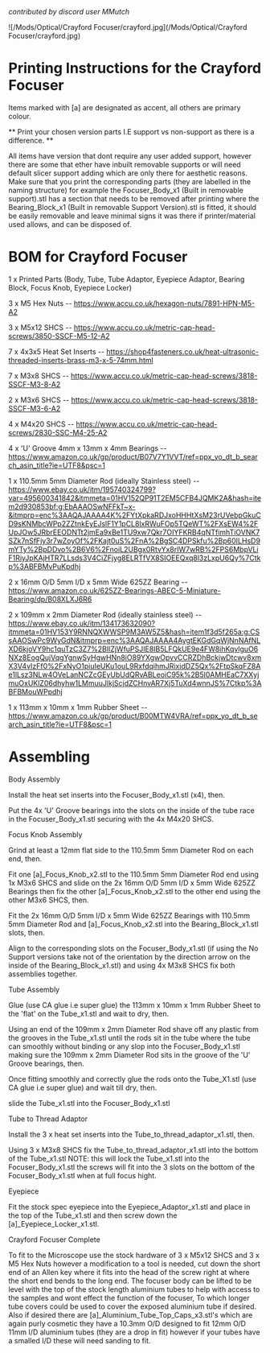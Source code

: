 _contributed by discord user MMutch_

![/Mods/Optical/Crayford Focuser/crayford.jpg](/Mods/Optical/Crayford Focuser/crayford.jpg)

# Printing Instructions for the Crayford Focuser

Items marked with [a] are designated as accent, all others are primary colour.

** Print your chosen version parts I.E support vs non-support as there is a difference. **

All items have version that dont require any user added support, however there are some that ether have inbuilt removable supports or will need default slicer support adding which are only there for aesthetic reasons. Make sure that you print the corresponding parts (they are labelled in the naming structure) for example the Focuser_Body_x1 (Built in removable support).stl has a section that needs to be removed after printing where the Bearing_Block_x1 (Built in removable Support Version).stl is fitted, it should be easily removable and leave minimal signs it was there if printer/material used allows, and can be disposed of.

# BOM for Crayford Focuser

1 x Printed Parts (Body, Tube, Tube Adaptor, Eyepiece Adaptor, Bearing Block, Focus Knob, Eyepiece Locker)

3 x M5 Hex Nuts -- https://www.accu.co.uk/hexagon-nuts/7891-HPN-M5-A2

3 x M5x12 SHCS -- https://www.accu.co.uk/metric-cap-head-screws/3850-SSCF-M5-12-A2

7 x 4x3x5 Heat Set Inserts -- https://shop4fasteners.co.uk/heat-ultrasonic-threaded-inserts-brass-m3-x-5-74mm.html

7 x M3x8 SHCS -- https://www.accu.co.uk/metric-cap-head-screws/3818-SSCF-M3-8-A2

2 x M3x6 SHCS -- https://www.accu.co.uk/metric-cap-head-screws/3818-SSCF-M3-6-A2

4 x M4x20 SHCS -- https://www.accu.co.uk/metric-cap-head-screws/2830-SSC-M4-25-A2

4 x 'U' Groove 4mm x 13mm x 4mm Bearings -- https://www.amazon.co.uk/gp/product/B07V7Y1VVT/ref=ppx_yo_dt_b_search_asin_title?ie=UTF8&psc=1

1 x 110.5mm 5mm Diameter Rod (ideally Stainless steel) -- https://www.ebay.co.uk/itm/195740324799?var=495600341842&itmmeta=01HV152QP91T2EM5CFB4JQMK2A&hash=item2d930853bf:g:EbAAAOSwNFFkT~x-&itmprp=enc%3AAQAJAAAA4K%2FYtXpkaRDJxoHHHtXsM23rUVebpGkuCD9sKNMbcWPp2ZZtnkEyEJslF1Y1pCL8lxRWuFOp5TQeWT%2FXsEW4%2FUpJOw5JRbrEEODNTt2jmEa9xBe1TU9xw7Qkr7OIYFKRB4qNTfimhTiOVNK7SZk7nSfFjy3r7wZoyOf%2FKajt0uS%2FnA%2BgSC4DPSkfu%2Bp60ILHsD9mYTy%2BpDDvo%2B6V6%2FnoiL2UBgx0RtvYx8rIW7wRB%2FPS6MbpVLiF1RiyJpKAjHTR7LLsds3V4CiZFjyg8ELRTfVX8SIOEEQxq8l3zLxpU6Qy%7Ctkp%3ABFBMvPuKpdhj

2 x 16mm O/D 5mm I/D x 5mm Wide 625ZZ Bearing -- https://www.amazon.co.uk/625ZZ-Bearings-ABEC-5-Miniature-Bearing/dp/B08XLXJ6R6

2 x 109mm x 2mm Diameter Rod (ideally stainless steel) -- https://www.ebay.co.uk/itm/134173632090?itmmeta=01HV153Y9RNNQXWWSP9M3AW5Z5&hash=item1f3d5f265a:g:CSsAAOSwPc9WyGdN&itmprp=enc%3AAQAJAAAA4AygtEKGdGqWjNnNAfNLXD6kjoVY9hc1quTzC3Z7%2BIlZjWfuPSJIE8IB5LFQkUE9e4FW8ihKqvlguO6NXz8EogQujVqgYgnwSyHgwHNn8iO89YXgwOpvvCCRZDhBckjwDtcwv8xmX3V4vIzFf0%2FxNyO1piuIeUKu1ouL9RxfdqihmJRixidDZ5Qx%2FtpSkqFZ8Ae1lLsz3NLw4OVeLanNCZcGEyUbUdQRvABLeoiC95k%2B5l0AMHEaC7XXyjmuOxUKlZ06dhyhw1LMmuuJlkjScjdZCHnvAR7Xj5TuXd4wnnJS%7Ctkp%3ABFBMouWPpdhj

1 x 113mm x 10mm x 1mm Rubber Sheet -- https://www.amazon.co.uk/gp/product/B00MTW4VRA/ref=ppx_yo_dt_b_search_asin_title?ie=UTF8&psc=1

# Assembling

Body Assembly

Install the heat set inserts into the Focuser_Body_x1.stl (x4), then.

Put the 4x 'U' Groove bearings into the slots on the inside of the tube race in the Focuser_Body_x1.stl securing with the 4x M4x20 SHCS.

Focus Knob Assembly

Grind at least a 12mm flat side to the 110.5mm 5mm Diameter Rod on each end, then.

Fit one [a]_Focus_Knob_x2.stl to the 110.5mm 5mm Diameter Rod end using 1x M3x6 SHCS and slide on the 2x 16mm O/D 5mm I/D x 5mm Wide 625ZZ Bearings then fix the other [a]_Focus_Knob_x2.stl to the other end using the other M3x6 SHCS, then.

Fit the 2x 16mm O/D 5mm I/D x 5mm Wide 625ZZ Bearings with 110.5mm 5mm Diameter Rod and [a]_Focus_Knob_x2.stl into the Bearing_Block_x1.stl slots, then.

Align to the corresponding slots on the Focuser_Body_x1.stl (if using the No Support versions take not of the orientation by the direction arrow on the inside of the Bearing_Block_x1.stl) and using 4x M3x8 SHCS fix both assemblies together.

Tube Assembly

Glue (use CA glue i.e super glue) the 113mm x 10mm x 1mm Rubber Sheet to the 'flat' on the Tube_x1.stl and wait to dry, then.

Using an end of the 109mm x 2mm Diameter Rod shave off any plastic from the grooves in the Tube_x1.stl until the rods sit in the tube where the tube can smoothly without binding or any slop into the Focuser_Body_x1.stl making sure the 109mm x 2mm Diameter Rod sits in the groove of the 'U' Groove bearings, then.

Once fitting smoothly and correctly glue the rods onto the Tube_X1.stl (use CA glue i.e super glue) and wait till dry, then.

slide the Tube_x1.stl into the Focuser_Body_x1.stl

Tube to Thread Adaptor

Install the 3 x heat set inserts into the Tube_to_thread_adaptor_x1.stl, then.

Using 3 x M3x8 SHCS fix the Tube_to_thread_adaptor_x1.stl into the bottom of the Tube_x1.stl NOTE: this will lock the Tube_x1.stl into the Focuser_Body_x1.stl the screws will fit into the 3 slots on the bottom of the Focuser_Body_x1.stl when at full focus hight.

Eyepiece

Fit the stock spec eyepiece into the Eyepiece_Adaptor_x1.stl and place in the top of the Tube_x1.stl and then screw down the [a]_Eyepiece_Locker_x1.stl.

Crayford Focuser Complete

To fit to the Microscope use the stock hardware of 3 x M5x12 SHCS and 3 x M5 Hex Nuts however a modification to a tool is needed, cut down the short end of an Allen key where it fits into the head of the screw right at where the short end bends to the long end. The focuser body can be lifted to be level with the top of the stock length aluminium tubes to help with access to the samples and wont effect the function of the focuser, To which longer tube covers could be used to cover the exposed aluminium tube if desired. Also if desired there are [a]_Aluminium_Tube_Top_Caps_x3.stl's which are again purly cosmetic they have a 10.3mm O/D designed to fit 12mm O/D 11mm I/D aluminium tubes (they are a drop in fit) however if your tubes have a smalled I/D these will need sanding to fit.